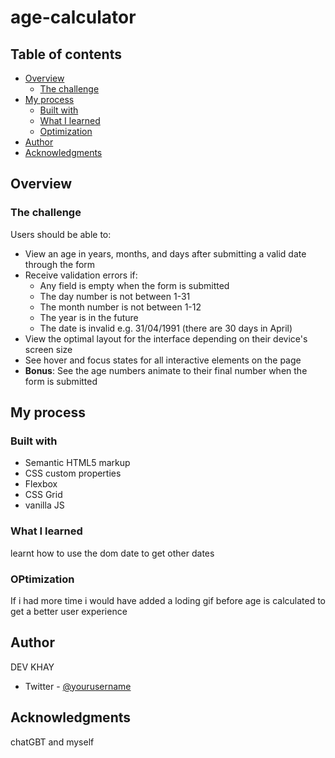 # age-calculator


## Table of contents

- [Overview](#overview)
  - [The challenge](#the-challenge)
- [My process](#my-process)
  - [Built with](#built-with)
  - [What I learned](#what-i-learned)
  - [Optimization](#continued-development)
- [Author](#author)
- [Acknowledgments](#acknowledgments)

## Overview

### The challenge

Users should be able to:

- View an age in years, months, and days after submitting a valid date through the form
- Receive validation errors if:
  - Any field is empty when the form is submitted
  - The day number is not between 1-31
  - The month number is not between 1-12
  - The year is in the future
  - The date is invalid e.g. 31/04/1991 (there are 30 days in April)
- View the optimal layout for the interface depending on their device's screen size
- See hover and focus states for all interactive elements on the page
- **Bonus**: See the age numbers animate to their final number when the form is submitted




## My process

### Built with

- Semantic HTML5 markup
- CSS custom properties
- Flexbox
- CSS Grid
- vanilla JS



### What I learned
learnt how to use the dom date to get other dates



### OPtimization

If i had more time i would have added a loding gif before age is calculated to get a better user experience

## Author

DEV KHAY
- Twitter - [@yourusername](https://www.twitter.com/that_khayy)


## Acknowledgments

chatGBT and myself

